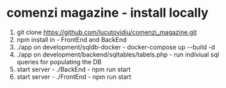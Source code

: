 # comenzi magazine - install locally
1. git clone https://github.com/lucutovidiu/comenzi_magazine.git
2. npm install in - FrontEnd and BackEnd
3. ./app on development/sqldb-docker - docker-compose up --build -d
4. ./app on development/backend/sqltables/tabels.php - run indiviual sql queries for populating the DB
5. start server - ./BackEnd - npm run start
6. start server - ./FrontEnd - npm run start







